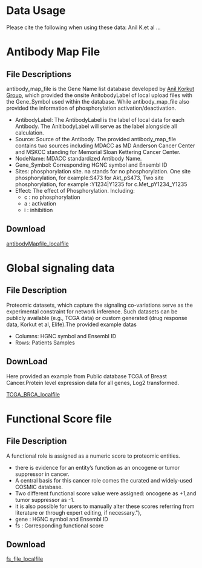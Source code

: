 # Data Usage

Please cite the following when using these data: Anil K.et al ...

# Antibody Map File
## File Descriptions

antibody_map_file is the Gene Name list database developed by [Anil Korkut Group](https://odin.mdacc.tmc.edu/~akorkut/#/home), which provided the onsite AnitobodyLabel of local upload files with the Gene_Symbol used within the database.  While antibody_map_file also provided the information of phosphorylation activation/deactivation.

* AntibodyLabel: The AntibodyLabel is the label of local data for each Antibody. The AnitibodyLabel will serve as the label
          alongside all calculation.
* Source: Source of the Antibody. The provided antibody_map_file contains two sources including MDACC as MD Anderson Cancer Center and MSKCC standing for Memorial Sloan Kettering Cancer Center.
* NodeName: MDACC standardized Antibody Name.
* Gene_Symbol: Corresponding HGNC symbol and Ensembl ID
* Sites: phosphorylation site. na stands for no phosphorylation. One site phosphorylation, for example:S473 for Akt_pS473, Two site phosphorylation, for example :Y1234|Y1235 for c.Met_pY1234_Y1235
* Effect: The effect of Phosphorylation. Including:
  * c : no phosphorylation
  * a : activation
  * i : inhibition

## Download

[antibodyMapfile_localfile](data/antibodyMapfile.txt)

# Global signaling data
## File Description

Proteomic datasets, which capture the signaling co-variations serve as  the experimental constraint for network inference. Such datasets can be publicly available (e.g., TCGA data) or custom generated (drug response data, Korkut et al, Elife).The provided example datas

* Columns: HGNC symbol and Ensembl ID
* Rows: Patients Samples

## DownLoad
Here provided an example from Public database TCGA of Breast Cancer.Protein level expression data for all genes, Log2 transformed.

[TCGA_BRCA_localfile](data/TCGA-BRCA-L4_1.csv)

# Functional Score file
## File Description

A functional role is assigned as a numeric score to proteomic entities.

* there is evidence for an entity’s function as an oncogene or tumor suppressor in cancer.
* A central basis for this cancer role comes the curated and widely-used COSMIC database.
* Two different functional score value were assigned: oncogene as +1,and tumor suppressor as -1.
* it is also possible for users to manually alter these scores referring from literature or through expert editing, if necessary."),
* gene : HGNC symbol and Ensembl ID
* fs : Corresponding functional score

## Download

[fs_file_localfile](data/Cosmic.txt)
